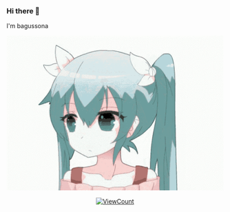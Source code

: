 ### Hi there 👋 
I'm bagussona

<!-- - 🔭 I’m currently working on ...
- 🌱 I’m currently learning ...
- 👯 I’m looking to collaborate on ...
- 🤔 I’m looking for help with ...
- 💬 Ask me about EVERYTHING
- 📫 How to reach me: ...
- 😄 Pronouns: ...
- ⚡ Fun fact: ... -->

<div align="center">
<!-- source: https://tenor.com/vJb6.gif -->

  <a href="https://tenor.com/vJb6.gif">
    <img src="https://raw.githubusercontent.com/bagussona/bagussona/main/anime-kiss.gif" width="100%" height="360" />
  </a>

<!-- |                                                            GitHub Stats                                                             |                                                        GitHub Top-Langs Stats                                                        |
| :---------------------------------------------------------------------------------------------------------------------------------: | :----------------------------------------------------------------------------------------------------------------------------------: |
| <img src="https://github-readme-stats.vercel.app/api?username=bagussona&theme=tokyonight&layout=compact&hide=prs&show_icons=true"/> | <img src="https://github-readme-stats.vercel.app/api/top-langs?username=bagussona&theme=tokyonight&layout=compact&show_icons=true"/> |
|  |  | -->

<!-- [![Linkedin URL](https://img.shields.io/twitter/url?label=Linkedin&logo=linkedin&style=social&url=https%3A%2F%2Ft.me%2Fismlhbb)](https://www.linkedin.com/in/bagus-sonarangga/)
[![Facebook URL](https://img.shields.io/twitter/url?label=Facebook&logo=Facebook&style=social&url=https%3A%2F%2Ffacebook.com%2Fismlhbb)](https://facebook.com/bsona1)
[![Instagram URL](https://img.shields.io/twitter/url?label=Instagram&logo=Instagram&style=social&url=https%3A%2F%2Finstagram.com%2Fismlhbb)](https://instagram.com/bagus_sona)
[![Telegram URL](https://img.shields.io/twitter/url?label=Telegram&logo=telegram&style=social&url=https%3A%2F%2Ft.me%2Fismlhbb)](https://t.me/bagussona)
[![Gmail URL](https://img.shields.io/twitter/url?label=Email&logo=gmail&style=social&url=http%3A%2F%2Fmailto%3Abagussona87%40gmail.com)](mailto:bagussona87@gmail.com)<br> -->

<!-- [![Windows](https://badgen.net/badge/icon/windows?icon=windows&label)](https://microsoft.com/windows/)
[![Visual Studio](https://badgen.net/badge/icon/visualstudio?icon=visualstudio&label)](https://visualstudio.microsoft.com)
[![ArchLinux](https://img.shields.io/badge/archlinux-100000?style=flat-square&logo=ArchLinux&logoColor=FFFFFF&labelColor=555555&color=007EC6)](https://archlinux.org) -->

[![ViewCount](https://views.whatilearened.today/views/github/bagussona/ismlhbb.svg?cache=remove)](#)

</div>
